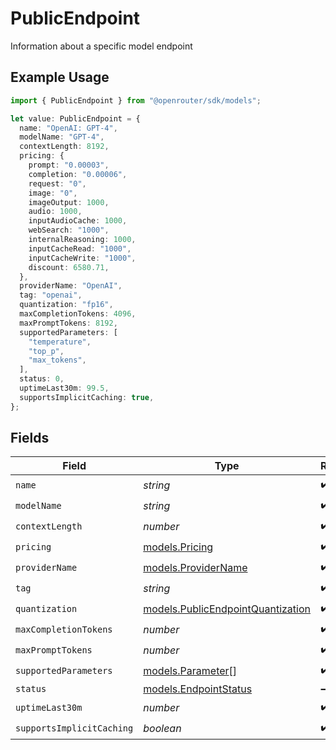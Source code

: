 # PublicEndpoint

Information about a specific model endpoint

## Example Usage

```typescript
import { PublicEndpoint } from "@openrouter/sdk/models";

let value: PublicEndpoint = {
  name: "OpenAI: GPT-4",
  modelName: "GPT-4",
  contextLength: 8192,
  pricing: {
    prompt: "0.00003",
    completion: "0.00006",
    request: "0",
    image: "0",
    imageOutput: 1000,
    audio: 1000,
    inputAudioCache: 1000,
    webSearch: "1000",
    internalReasoning: 1000,
    inputCacheRead: "1000",
    inputCacheWrite: "1000",
    discount: 6580.71,
  },
  providerName: "OpenAI",
  tag: "openai",
  quantization: "fp16",
  maxCompletionTokens: 4096,
  maxPromptTokens: 8192,
  supportedParameters: [
    "temperature",
    "top_p",
    "max_tokens",
  ],
  status: 0,
  uptimeLast30m: 99.5,
  supportsImplicitCaching: true,
};
```

## Fields

| Field                                                                        | Type                                                                         | Required                                                                     | Description                                                                  | Example                                                                      |
| ---------------------------------------------------------------------------- | ---------------------------------------------------------------------------- | ---------------------------------------------------------------------------- | ---------------------------------------------------------------------------- | ---------------------------------------------------------------------------- |
| `name`                                                                       | *string*                                                                     | :heavy_check_mark:                                                           | N/A                                                                          |                                                                              |
| `modelName`                                                                  | *string*                                                                     | :heavy_check_mark:                                                           | N/A                                                                          |                                                                              |
| `contextLength`                                                              | *number*                                                                     | :heavy_check_mark:                                                           | N/A                                                                          |                                                                              |
| `pricing`                                                                    | [models.Pricing](../models/pricing.md)                                       | :heavy_check_mark:                                                           | N/A                                                                          |                                                                              |
| `providerName`                                                               | [models.ProviderName](../models/providername.md)                             | :heavy_check_mark:                                                           | N/A                                                                          | OpenAI                                                                       |
| `tag`                                                                        | *string*                                                                     | :heavy_check_mark:                                                           | N/A                                                                          |                                                                              |
| `quantization`                                                               | [models.PublicEndpointQuantization](../models/publicendpointquantization.md) | :heavy_check_mark:                                                           | N/A                                                                          | fp16                                                                         |
| `maxCompletionTokens`                                                        | *number*                                                                     | :heavy_check_mark:                                                           | N/A                                                                          |                                                                              |
| `maxPromptTokens`                                                            | *number*                                                                     | :heavy_check_mark:                                                           | N/A                                                                          |                                                                              |
| `supportedParameters`                                                        | [models.Parameter](../models/parameter.md)[]                                 | :heavy_check_mark:                                                           | N/A                                                                          |                                                                              |
| `status`                                                                     | [models.EndpointStatus](../models/endpointstatus.md)                         | :heavy_minus_sign:                                                           | N/A                                                                          | 0                                                                            |
| `uptimeLast30m`                                                              | *number*                                                                     | :heavy_check_mark:                                                           | N/A                                                                          |                                                                              |
| `supportsImplicitCaching`                                                    | *boolean*                                                                    | :heavy_check_mark:                                                           | N/A                                                                          |                                                                              |